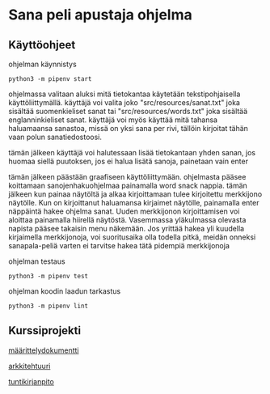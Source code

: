 <h1>Sana peli apustaja ohjelma</h1>

## Käyttöohjeet
ohjelman käynnistys
```
python3 -m pipenv start
```
ohjelmassa valitaan aluksi mitä tietokantaa käytetään tekstipohjaisella käyttöliittymällä. käyttäjä voi valita joko "src/resources/sanat.txt" joka sisältää suomenkieliset sanat tai "src/resources/words.txt" joka sisältää englanninkieliset sanat. käyttäjä voi myös käyttää mitä tahansa haluamaansa sanastoa, missä on yksi sana per rivi, tällöin kirjoitat tähän vaan polun sanatiedostoosi.

tämän jälkeen käyttäjä voi halutessaan lisää tietokantaan yhden sanan, jos huomaa siellä puutoksen, jos ei halua lisätä sanoja, painetaan vain enter

tämän jälkeen päästään graafiseen käyttöliittymään.
ohjelmasta pääsee koittamaan sanojenhakuohjelmaa painamalla word snack nappia. tämän jälkeen kun painaa näytöltä ja alkaa kirjoittamaan tulee kirjoitettu merkkijono näytölle. Kun on kirjoittanut haluamansa kirjaimet näytölle, painamalla enter näppäintä hakee ohjelma sanat. Uuden merkkijonon kirjoittamisen voi aloittaa painamalla hiirellä näytöstä. Vasemmassa yläkulmassa olevasta napista pääsee takaisin menu näkemään. Jos yrittää hakea yli kuudella kirjaimella merkkijonoja, voi suoritusaika olla todella pitkä, meidän onneksi sanapala-peliä varten ei tarvitse hakea tätä pidempiä merkkijonoja

ohjelman testaus
```
python3 -m pipenv test
```

ohjelman koodin laadun tarkastus
```
python3 -m pipenv lint
```

## Kurssiprojekti
[määrittelydokumentti](dokumentaatio/maaritteludokumentti.md)

[arkkitehtuuri](dokumentaatio/arkkitehtuuri.md)

[tuntikirjanpito](dokumentaatio/tuntikirjanpito.txt)
